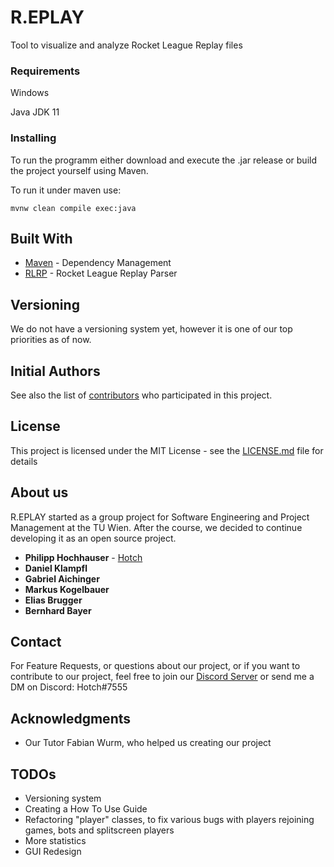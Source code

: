 # R.EPLAY

Tool to visualize and analyze Rocket League Replay files


### Requirements

Windows

Java JDK 11


### Installing

To run the programm either download and execute the .jar release or build the project yourself using Maven.

To run it under maven use:

```
mvnw clean compile exec:java
```


## Built With

* [Maven](https://maven.apache.org/) - Dependency Management
* [RLRP](https://github.com/jjbott/RocketLeagueReplayParser) - Rocket League Replay Parser


## Versioning

We do not have a versioning system yet, however it is one of our top priorities as of now.

## Initial Authors

See also the list of [contributors](https://github.com/your/project/contributors) who participated in this project.

## License

This project is licensed under the MIT License - see the [LICENSE.md](LICENSE.md) file for details

## About us

R.EPLAY started as a group project for Software Engineering and Project Management at the TU Wien.
After the course, we decided to continue developing it as an open source project. 

* **Philipp Hochhauser** - [Hotch](https://github.com/xHotch)
* **Daniel Klampfl** 
* **Gabriel Aichinger** 
* **Markus Kogelbauer**
* **Elias Brugger** 
* **Bernhard Bayer** 

## Contact

For Feature Requests, or questions about our project, or if you want to contribute to our project, feel free to join our [Discord Server](https://discord.gg/f7wfex3) or send me a DM on Discord: Hotch#7555

## Acknowledgments

* Our Tutor Fabian Wurm, who helped us creating our project

## TODOs

* Versioning system
* Creating a How To Use Guide
* Refactoring "player" classes, to fix various bugs with players rejoining games, bots and splitscreen players
* More statistics
* GUI Redesign
